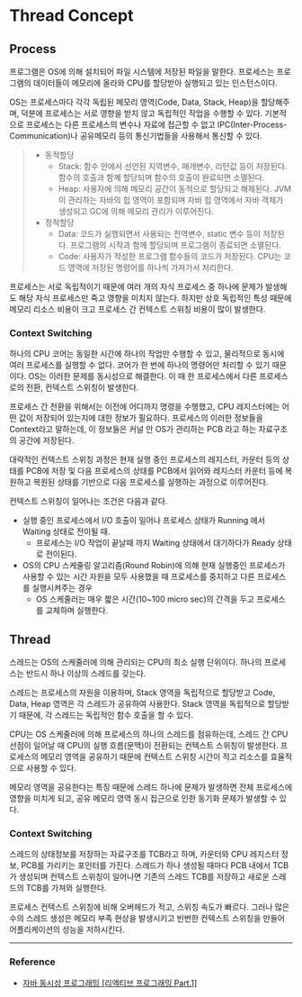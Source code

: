# Thread Concept

## Process

프로그램은 OS에 의해 설치되어 파일 시스템에 저장된 파일을 말한다. 프로세스는 프로그램의 데이터들이 메모리에 올라와 CPU를 할당받아 실행되고 있는 인스턴스이다.
  
OS는 프로세스마다 각각 독립된 메모리 영역(Code, Data, Stack, Heap)을 할당해주며, 덕분에 프로세스는 서로 영향을 받지 않고 독립적인 작업을 수행할 수 있다.
기본적으로 프로세스는 다른 프로세스의 변수나 자료에 접근할 수 없고 IPC(Inter-Process-Communication)나 공유메모리 등의 통신기법들을 사용해서 통신할 수 있다.

> - 동적할당
>   - Stack: 함수 안에서 선언된 지역변수, 매개변수, 리턴값 등이 저장된다. 함수의 호출과 함꼐 할당되며 함수의 호출이 완료되면 소멸된다.
>   - Heap: 사용자에 의해 메모리 공간이 동적으로 할당되고 해제된다. JVM이 관리하는 자바의 힙 영역이 포함되며 자바 힙 영역에서 자바 객체가 생성되고 GC에 의해 메모리 관리가 이루어진다.
> - 정적할당
>   - Data: 코드가 실행되면서 사용되는 전역변수, static 변수 등이 저장된다. 프로그램의 시작과 함께 할당되며 프로그램이 종료되면 소멸된다.
>   - Code: 사용자가 작성한 프로그램 함수들의 코드가 저장된다. CPU는 코드 영역에 저장된 명령어를 하나씩 가져가서 처리한다.

프로세스는 서로 독립적이기 때문에 여러 개의 자식 프로세스 중 하나에 문제가 발생해도 해당 자식 프로세스만 죽고 영향을 미치지 않는다. 하지만 상호 독립적인 특성 때문에 메모리 리소스 비용이 크고 프로세스 간 컨텍스트 스위칭 비용이 많이 발생한다.

### Context Switching

하나의 CPU 코어는 동일한 시간에 하나의 작업만 수행할 수 있고, 물리적으로 동시에 여러 프로세스를 실행할 수 없다. 코어가 한 번에 하나의 명령어만 처리할 수 있기 때문이다.
OS는 이러한 문제를 동시성으로 해결한다. 이 때 한 프로세스에서 다른 프로세스로의 전환, 컨텍스트 스위칭이 발생한다.
  
프로세스 간 전환을 위해서는 이전에 어디까지 명령을 수행했고, CPU 레지스터에는 어떤 값이 저장되어 있는지에 대한 정보가 필요하다.
프로세스의 이러한 정보들을 Context라고 말하는데, 이 정보들은 커널 안 OS가 관리하는 PCB 라고 하는 자료구조의 공간에 저장된다.

대략적인 컨텍스트 스위칭 과정은 현재 실행 중인 프로세스의 레지스터, 카운터 등의 상태를 PCB에 저장 및 다음 프로세스의 상태를 PCB에서 읽어와 레지스터 카운터 등에 복원하고 복원된 상태를 기반으로 다음 프로세스를 실행하는 과정으로 이루어진다.

컨텍스트 스위칭이 일어나는 조건은 다음과 같다.
- 실행 중인 프로세스에서 I/O 호출이 일어나 프로세스 상태가 Running 에서 Waiting 상태로 전이될 때.
  - 프로세스는 I/O 작업이 끝날때 까지 Waiting 상태에서 대기하다가 Ready 상태로 전이된다.
- OS의 CPU 스케줄링 알고리즘(Round Robin)에 의해 현재 실행중인 프로세스가 사용할 수 있는 시간 자원을 모두 사용했을 때 프로세스를 중지하고 다른 프로세스를 실행시켜주는 경우
  - OS 스케줄러는 매우 짧은 시간(10~100 micro sec)의 간격을 두고 프로세스를 교체하며 실행한다.

## Thread

스레드는 OS의 스케줄러에 의해 관리되는 CPU의 최소 실행 단위이다. 하나의 프로세스는 반드시 하나 이상의 스레드를 갖는다.
  
스레드는 프로세스의 자원을 이용하며, Stack 영역을 독립적으로 할당받고 Code, Data, Heap 영역은 각 스레드가 공유하여 사용한다.
Stack 영역을 독립적으로 할당받기 때문에, 각 스레드는 독립적인 함수 호출을 할 수 있다.
  
CPU는 OS 스케줄러에 의해 프로세스의 하나의 스레드를 점유하는데, 스레드 간 CPU 선점이 일어날 때 CPU의 실행 흐름(문맥)이 전환되는 컨텍스트 스위칭이 발생한다. 
프로세스의 메모리 영역을 공유하기 때문에 컨텍스트 스위칭 시간이 적고 리소스를 효율적으로 사용할 수 있다. 
  
메모리 영역을 공유한다는 특징 때문에 스레드 하나에 문제가 발생하면 전체 프로세스에 영향을 미치게 되고, 공유 메모리 영역 동시 접근으로 인한 동기화 문제가 발생할 수 있다.  

### Context Switching

스레드의 상태정보를 저장하는 자료구조를 TCB라고 하며, 카운터와 CPU 레지스터 정보, PCB를 가리키는 포인터를 가진다.
스레드가 하나 생성될 때마다 PCB 내에서 TCB가 생성되며 컨텍스트 스위칭이 일어나면 기존의 스레드 TCB를 저장하고 새로운 스레드의 TCB를 가져와 실행한다.
  
프로세스 컨텍스트 스위칭에 비해 오버헤드가 적고, 스위칭 속도가 빠르다. 그러나 많은 수의 스레드 생성은 메모리 부족 현상을 발생시키고 빈번한 컨텍스트 스위칭을 만들어 어플리케이션의 성능을 저하시킨다.

---

### Reference
- [자바 동시성 프로그래밍 \[리액티브 프로그래밍 Part.1\]](https://www.inflearn.com/course/%EC%9E%90%EB%B0%94-%EB%8F%99%EC%8B%9C%EC%84%B1-%ED%94%84%EB%A1%9C%EA%B7%B8%EB%9E%98%EB%B0%8D-%EB%A6%AC%EC%95%A1%ED%8B%B0%EB%B8%8C-part1/dashboard)
